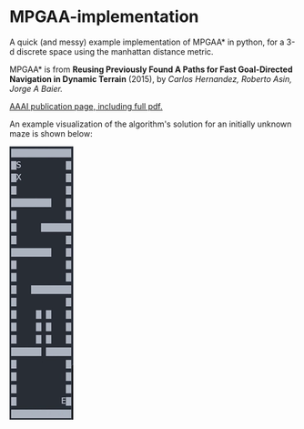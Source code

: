 # MPGAA-implementation

A quick (and messy) example implementation of MPGAA* in python, for a 3-d discrete space using the manhattan distance metric.

MPGAA\*  is from **Reusing Previously Found A Paths for Fast Goal-Directed Navigation in Dynamic Terrain** (2015), by
*Carlos Hernandez, Roberto Asin, Jorge A Baier.*

[AAAI publication page, including full pdf.](https://www.aaai.org/ocs/index.php/AAAI/AAAI15/paper/view/10053)

An example visualization of the algorithm's solution for an initially unknown maze is shown below: 

![Example maze solution](https://raw.githubusercontent.com/arl-o/MPGAA-implementation/master/ezgif-2-8a1929c602.gif)

